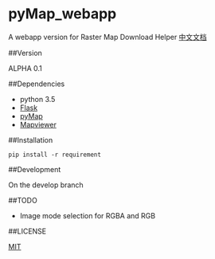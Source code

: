 # pyMap_webapp
A webapp version for Raster Map Download Helper
[中文文档](README_CN.md)

##Version

ALPHA 0.1

##Dependencies

- python 3.5
- [Flask](https://github.com/pallets/flask)
- [pyMap](https://github.com/brandonxiang/pyMap)
- [Mapviewer](https://github.com/brandonxiang/MapViewer)

##Installation

```
pip install -r requirement
```

##Development

On the develop branch

##TODO
- Image mode selection for RGBA and RGB

##LICENSE

[MIT](LICENSE)





